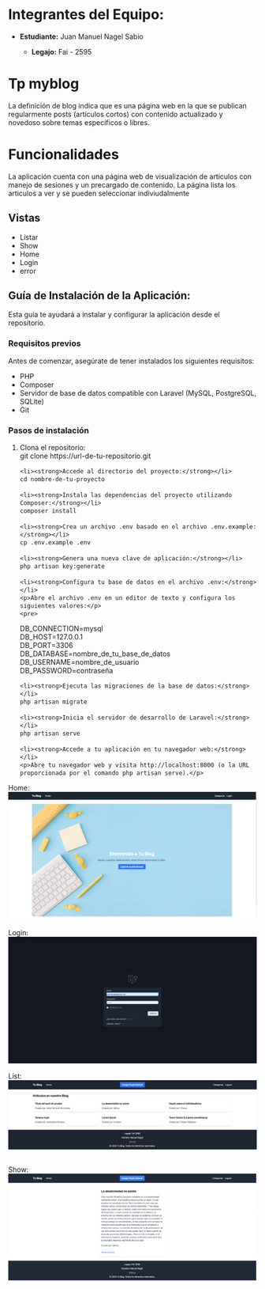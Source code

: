 <h1>Integrantes del Equipo:</h1>
  <ul>
    <li><strong>Estudiante:</strong> Juan Manuel Nagel Sabio</li>
    <ul>
      <li><strong>Legajo:</strong> Fai - 2595</li>
    </ul>
  </ul>
    <h1>Tp myblog</h1>
    <p> La definición de blog indica que es una página
web en la que se publican regularmente posts (artículos cortos) con contenido actualizado y
novedoso sobre temas específicos o libres. </p>

<h1>Funcionalidades</h1>
<p>La aplicación cuenta con una página web de visualización de articulos con manejo de sesiones y un precargado de contenido. La página lista los articulos a ver y se pueden seleccionar indiviudalmente</p>
<h2>Vistas</h2>
<ul>
    <li>Listar</li>
    <li>Show</li>
    <li>Home</li>
    <li>Login</li>
    <li>error</li>
  </ul>

  <h2>Guía de Instalación de la Aplicación:</h2>

<p>Esta guía te ayudará a instalar y configurar la aplicación desde el repositorio.</p>

<h3>Requisitos previos</h3>

<p>Antes de comenzar, asegúrate de tener instalados los siguientes requisitos:</p>
<ul>
    <li>PHP</li>
    <li>Composer</li>
    <li>Servidor de base de datos compatible con Laravel (MySQL, PostgreSQL, SQLite)</li>
    <li>Git</li>
</ul>

<h3>Pasos de instalación</h3>

<ol>
    <li>Clona el repositorio:</li>
    git clone https://url-de-tu-repositorio.git

    <li><strong>Accede al directorio del proyecto:</strong></li>
    cd nombre-de-tu-proyecto

    <li><strong>Instala las dependencias del proyecto utilizando Composer:</strong></li>
    composer install

    <li><strong>Crea un archivo .env basado en el archivo .env.example:</strong></li>
    cp .env.example .env

    <li><strong>Genera una nueva clave de aplicación:</strong></li>
    php artisan key:generate

    <li><strong>Configura tu base de datos en el archivo .env:</strong></li>
    <p>Abre el archivo .env en un editor de texto y configura los siguientes valores:</p>
    <pre>
DB_CONNECTION=mysql</br>
DB_HOST=127.0.0.1</br>
DB_PORT=3306</br>
DB_DATABASE=nombre_de_tu_base_de_datos</br>
DB_USERNAME=nombre_de_usuario</br>
DB_PASSWORD=contraseña</br>
    </pre>

    <li><strong>Ejecuta las migraciones de la base de datos:</strong></li>
    php artisan migrate

    <li><strong>Inicia el servidor de desarrollo de Laravel:</strong></li>
    php artisan serve

    <li><strong>Accede a tu aplicación en tu navegador web:</strong></li>
    <p>Abre tu navegador web y visita http://localhost:8000 (o la URL proporcionada por el comando php artisan serve).</p>
</ol>

Home:
![alt text](./public/img/Home.png)

Login: 
![alt text](./public/img/Login.png)

List:
![alt text](./public/img/List.png)

Show:
![alt text](./public/img/Show.png)